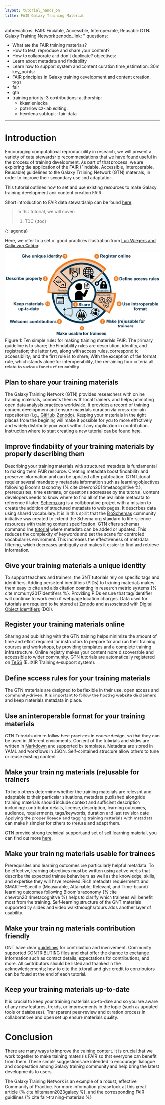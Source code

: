 ```yaml
---
layout: tutorial_hands_on
title: FAIR Galaxy Training Material
...
```

abbreviations:
FAIR: Findable, Accessible, Interoperable, Reusable
GTN: Galaxy Training Network 
zenodo_link: ''
questions:
- What are the FAIR training materials?
- How to test, reproduce and share your content?
- How to collaborate and don’t duplicate?
objectives:
- Learn about metadata and findability
- Learn how to support system and content curation
time_estimation: 30m
key_points:
- FAIR principles in Galaxy training development and content creation.
tags:
- fair
- gtn
- training
priority: 3
contributions:
  authorship:
    - kkamieniecka
    - poterlowicz-lab
  editing:
    - hexylena
subtopic: fair-data

---


# Introduction

Encouraging computational reproducibility in research, we will present a variety of data stewardship recommendations that we have found useful in the process of training development. As part of that process, we are exploring the application of the FAIR (Findable, Accessible, Interoperable, Reusable) guidelines to the Galaxy Training Network (GTN) materials, in order to improve their secondary use and adaptation. 

This tutorial outlines how to set and use existing resources to make Galaxy training development and content creation FAIR.

Short introduction to FAIR data stewardship can be found [here](http://fellowship.elixiruknode.org/).

> <agenda-title></agenda-title>
>
> In this tutorial, we will cover:
>
> 1. TOC
> {:toc}
>
{: .agenda}

Here, we refer to a set of good practices illustration from [Luc Wiegers and Celia van Gelder](https://doi.org/10.1371/journal.pcbi.1007854.g001).

 ![ Ten simple rules for making training materials FAIR.](../../images/fair_gtn.png)
Figure 1: Ten simple rules for making training materials FAIR. The primary guideline is to share; the Findability rules are description, identity, and registration; the latter two, along with access rules, correspond to accessibility; and the first rule is to share; With the exception of the format rule, which stands alone for interoperability, the remaining four criteria all relate to various facets of reusability. 

## Plan to share your training materials 

The Galaxy Training Network (GTN) provides researchers with online training materials, connects them with local trainers, and helps promoting open data analysis practices worldwide. It provides a record of training content development and ensure materials curation via  cross-domain repositories (i.g., [GitHub](https://github.com/galaxyproject/training-material), [Zenodo](https://zenodo.org/)). Keeping your materials in the right places from the begining will make it possible for you to more effectively and widely distribute your work without any duplication in contribution. Instruction where to start creating a new tutorial can be found [here](https://training.galaxyproject.org/training-material/topics/contributing/tutorials/create-new-tutorial/tutorial.html).

## Improve findability of your training materials by properly describing them

Describing your training materials with structured metadata is fundamental to making them FAIR resource. Creating metadata boost findability and preserve information and can be updated after publication. GTN  tutorial requier several mandatory metadata information such as learning objectives following Bloom’s taxonomy {% cite chevron2014metacognitive %}, prerequisites, time estimate, or questions addressed by the tutorial. Content developers needs to know where to find all of the available metadata to reference it later. [Schema.org](https://schema.org/) is a collaborative project with a mission to create the addition of structured metadata to web pages. It describes data using shared vocabulary. It is in this spirit that the [BioSchemas](https://bioschemas.org/) community initiative was created to extend the Schema.org standard to life-science resources with training content specification. GTN offers schemas command line [tutorial](https://training.galaxyproject.org/training-material/topics/contributing/tutorials/schemas/tutorial.html) where metadata can be added or updated. This reduces the complexity of keywords and set the scene for controlled vocabularies enviroment. This increases the effectiveness of metadata filtering, which decreases ambiguity and makes it easier to find and retrieve information.

## Give your training materials a unique identity

To support teachers and trainers, the GNT tutorials rely on specific tags and identifiers. Adding persistent identifiers (PIDs) to training materials makes them easy to cite and aids citation counting in research metric systems {% cite mcmurry2017identifiers %}. Providing PIDs ensure that tag/identifier will continue to work even if webpage location changes. Data used for tutorials are requierd to be stored at [Zenodo](https://zenodo.org/) and assosciated with [Digital Object Identifiers](https://www.doi.org/) (DOI). 

## Register your training materials online
Sharing and publishing with the GTN training helps minimize the amount of time and effort required for instructors to prepare for and run their training courses and workshops, by providing templates and a complete training infrastructure. Online registry makes your content more discoverable and accessible to wider community. GTN tutorials are automatically registered on [TeSS](https://tess.elixir-europe.org/) (ELIXIR Training e-support system).

## Define access rules for your training materials
The GTN materials are designed to be flexible in their use, open access and community-driven. It is important to follow the hosting website disclaimers and keep materials metadata in place.

## Use an interoperable format for your training materials
GTN Tutorials aim to follow best practices in course design, so that they can be used in different enviroments. Content of the tutorials and slides are written in [Markdown](https://training.galaxyproject.org/training-material/topics/contributing/tutorials/create-new-tutorial-content/tutorial.html) and supported by templates. Metadata are stored in YAML and workflows in JSON. Self-contained structure allow others to tune or reuse existing content.

## Make your training materials (re)usable for trainers
To help others determine whether the training materials are relevant and adaptable to their particular situations, metadata published alongside training materials should include context and sufficient description including: contributor details, license, description, learning outcomes, audience, requierments, tags/keywords, duration and last revision date Applying the proper licence and tagging training materials with metadata can make it simpler for others to (re)use and adapt them.

GTN provide strong technical support and set of self learning material, you can find out more [here](https://training.galaxyproject.org/training-material/topics/contributing/).

## Make your training materials usable for trainees
Prerequisites and learning outcomes are particularly helpful metadata. To be effective, learning objectives must be written using active verbs that describe the expected trainee behaviours as well as the knowledge, skills, and expertise they will have received. Rich metadata requierments and SMART—Specific (Measurable, Attainable, Relevant, and Time-bound) learning outcomes following Bloom's taxonomy {% cite chevron2014metacognitive %} helps to clarify which trainees will benefit most from the training. Self-learning structure of the GNT materials supported by slides and video walkthroughs/tours adds another layer of usability.

## Make your training materials contribution friendly
GNT have clear [guidelines](https://training.galaxyproject.org/training-material/topics/contributing/tutorials/create-new-tutorial/tutorial.html) for contribution and involvement. Community supported CONTRIBUTING files and chat offer the chance to exchange information such as contact details, expectations for contributions, and more. All contributors should be listed and thanked in the acknowledgements; how to cite the tutorail and give credit to contributors can be found at the end of each tutorial.

## Keep your training materials up-to-date
It is crucial to keep your training materials up-to-date and so you are aware of any new features, trends, or improvements in the topic (such as updated tools or databases). Transparent peer-review and curation process in collaboratiove and open set up ensure materials quality.

# Conclusion
There are many ways to improve the training content. It is crucial that we work together to make training materials FAIR so that everyone can benefit from them. These simple suggestions are intended to encourage dialogue and cooperation among Galaxy training community and help bring the latest developments to users.

The Galaxy Training Network is an example of a robust, effective Community of Practice.
For more information please look at this great article {% cite hiltemann2023galaxy %},
and the corresponding FAIR guidlines {% cite fair-training-materials %}
